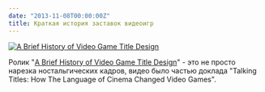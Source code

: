 ```yaml
---
date: "2013-11-08T00:00:00Z"
title: Краткая история заставок видеоигр
---
```


[![A Brief History of Video Game Title Design](/img/posts/videogame-titles.jpg)](http://www.artofthetitle.com/news/a-brief-history-of-video-game-title-design/)

Ролик "[A Brief History of Video Game Title Design](http://www.artofthetitle.com/news/a-brief-history-of-video-game-title-design/)" - это не просто нарезка ностальгических кадров, видео было частью доклада "Talking Titles: How The Language of Cinema Changed Video Games".
